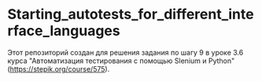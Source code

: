 # Starting_autotests_for_different_interface_languages

Этот репозиторий создан для решения задания по шагу 9 в уроке 3.6 курса "Автоматизация тестирования с помощью Slenium и Python" (https://stepik.org/course/575).
